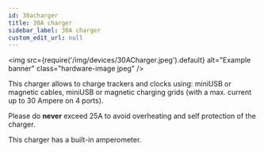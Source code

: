 ```yaml
---
id: 30acharger
title: 30A charger
sidebar_label: 30A charger
custom_edit_url: null
---
```


<img
  src={require('/img/devices/30ACharger.jpeg').default}
  alt="Example banner"
  class="hardware-image jpeg"
/>


This charger allows to charge trackers and clocks using: miniUSB or magnetic cables, miniUSB or magnetic charging grids (with a max. current up to 30 Ampere on 4 ports). 

Please do **never** exceed 25A to avoid overheating and self protection of the charger. 

This charger has a built-in amperometer.